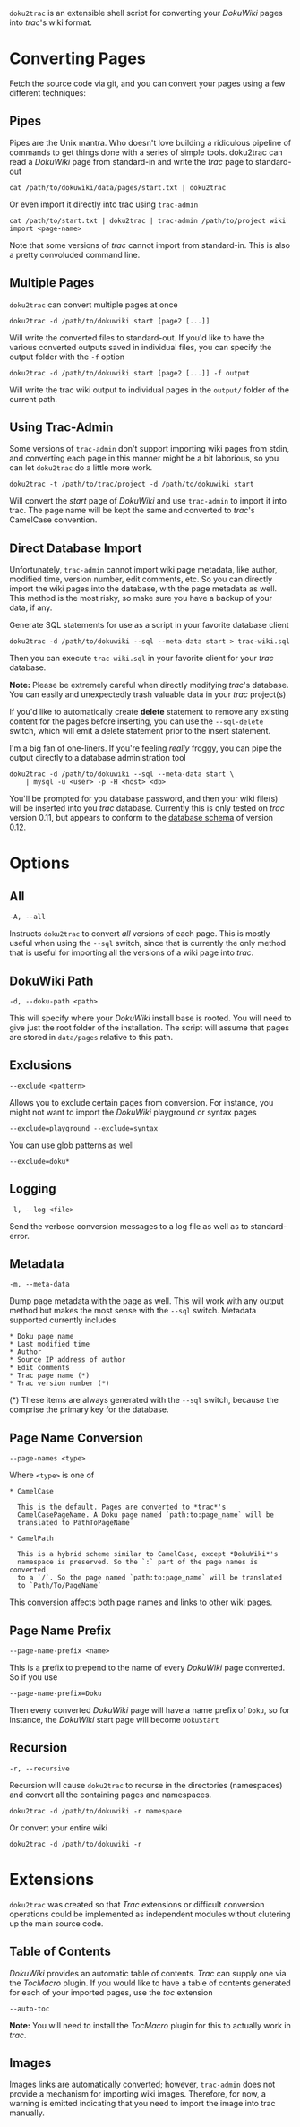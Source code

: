 `doku2trac` is an extensible shell script for converting your *DokuWiki* pages
into *trac*'s wiki format.

Converting Pages
================
Fetch the source code via git, and you can convert your pages using a few
different techniques:

Pipes
-----
Pipes are the Unix mantra. Who doesn't love building a ridiculous pipeline
of commands to get things done with a series of simple tools. doku2trac can
read a *DokuWiki* page from standard-in and write the *trac* page to 
standard-out

    cat /path/to/dokuwiki/data/pages/start.txt | doku2trac

Or even import it directly into trac using `trac-admin`

    cat /path/to/start.txt | doku2trac | trac-admin /path/to/project wiki import <page-name>

Note that some versions of *trac* cannot import from standard-in. This is 
also a pretty convoluded command line.

Multiple Pages
--------------
`doku2trac` can convert multiple pages at once

    doku2trac -d /path/to/dokuwiki start [page2 [...]]

Will write the converted files to standard-out. If you'd like to have the
various converted outputs saved in individual files, you can specify the
output folder with the `-f` option

    doku2trac -d /path/to/dokuwiki start [page2 [...]] -f output

Will write the trac wiki output to individual pages in the `output/` folder
of the current path.

Using Trac-Admin
----------------
Some versions of `trac-admin` don't support importing wiki pages from stdin,
and converting each page in this manner might be a bit laborious, so you can
let `doku2trac` do a little more work.

    doku2trac -t /path/to/trac/project -d /path/to/dokuwiki start

Will convert the *start* page of *DokuWiki* and use `trac-admin` to import it
into trac. The page name will be kept the same and converted to *trac*'s
CamelCase convention.

Direct Database Import
----------------------
Unfortunately, `trac-admin` cannot import wiki page metadata, like author,
modified time, version number, edit comments, etc. So you can directly 
import the wiki pages into the database, with the page metadata as well.
This method is the most risky, so make sure you have a backup of your
data, if any.

Generate SQL statements for use as a script in your favorite database
client

    doku2trac -d /path/to/dokuwiki --sql --meta-data start > trac-wiki.sql

Then you can execute `trac-wiki.sql` in your favorite client for your 
*trac* database.

**Note:** Please be extremely careful when directly modifying *trac*'s
database. You can easily and unexpectedly trash valuable data in your
*trac* project(s)

If you'd like to automatically create **delete** statement to remove any
existing content for the pages before inserting, you can use the 
`--sql-delete` switch, which will emit a delete statement prior to the
insert statement.

I'm a big fan of one-liners. If you're feeling _*really*_ froggy, you can 
pipe the output directly to a database administration tool

    doku2trac -d /path/to/dokuwiki --sql --meta-data start \
        | mysql -u <user> -p -H <host> <db>

You'll be prompted for you database password, and then your wiki file(s)
will be inserted into you *trac* database. Currently this is only 
tested on *trac* version 0.11, but appears to conform to the [database
schema](http://trac.edgewall.org/wiki/TracDev/DatabaseSchema) of
version 0.12.

Options
================
All
---
    -A, --all

Instructs `doku2trac` to convert *all* versions of each page. This is 
mostly useful when using the `--sql` switch, since that is currently the
only method that is useful for importing all the versions of a wiki page
into *trac*.

DokuWiki Path
-------------
    -d, --doku-path <path>

This will specify where your *DokuWiki* install base is rooted. You will
need to give just the root folder of the installation. The script will 
assume that pages are stored in `data/pages` relative to this path.

Exclusions
----------
    --exclude <pattern>

Allows you to exclude certain pages from conversion. For instance, you 
might not want to import the *DokuWiki* playground or syntax pages

    --exclude=playground --exclude=syntax

You can use glob patterns as well

    --exclude=doku*

Logging
-------
    -l, --log <file>

Send the verbose conversion messages to a log file as well as to 
standard-error.

Metadata
--------
    -m, --meta-data

Dump page metadata with the page as well. This will work with any output
method but makes the most sense with the `--sql` switch. Metadata supported
currently includes

    * Doku page name
    * Last modified time
    * Author
    * Source IP address of author
    * Edit comments
    * Trac page name (*)
    * Trac version number (*)

(*) These items are always generated with the `--sql` switch, because the
comprise the primary key for the database.

Page Name Conversion
--------------------
    --page-names <type>

Where `<type>` is one of

    * CamelCase

      This is the default. Pages are converted to *trac*'s 
      CamelCasePageName. A Doku page named `path:to:page_name` will be 
      translated to PathToPageName

    * CamelPath

      This is a hybrid scheme similar to CamelCase, except *DokuWiki*'s
      namespace is preserved. So the `:` part of the page names is converted
      to a `/`. So the page named `path:to:page_name` will be translated
      to `Path/To/PageName`

This conversion affects both page names and links to other wiki pages.

Page Name Prefix
----------------
    --page-name-prefix <name>

This is a prefix to prepend to the name of every *DokuWiki* page converted.
So if you use

    --page-name-prefix=Doku

Then every converted *DokuWiki* page will have a name prefix of `Doku`, so
for instance, the *DokuWiki* start page will become `DokuStart`

Recursion
---------
    -r, --recursive

Recursion will cause `doku2trac` to recurse in the directories (namespaces)
and convert all the containing pages and namespaces.

    doku2trac -d /path/to/dokuwiki -r namespace

Or convert your entire wiki

    doku2trac -d /path/to/dokuwiki -r

Extensions
==========
`doku2trac` was created so that *Trac* extensions or difficult conversion
operations could be implemented as independent modules without clutering
up the main source code.

Table of Contents
-----------------
*DokuWiki* provides an automatic table of contents. *Trac* can supply one
via the *TocMacro* plugin. If you would like to have a table of contents
generated for each of your imported pages, use the *toc* extension

    --auto-toc

**Note:** You will need to install the *TocMacro* plugin for this to 
actually work in *trac*.

Images
------
Images links are automatically converted; however, `trac-admin` does not
provide a mechanism for importing wiki images. Therefore, for now, a warning
is emitted indicating that you need to import the image into trac manually.
